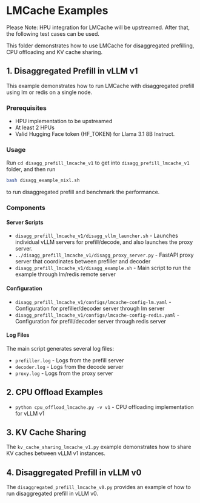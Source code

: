 # LMCache Examples
Please Note: HPU integration for LMCache will be upstreamed. After that, the following test cases can be used.

This folder demonstrates how to use LMCache for disaggregated prefilling, CPU offloading and KV cache sharing.


## 1. Disaggregated Prefill in vLLM v1

This example demonstrates how to run LMCache with disaggregated prefill using lm or redis on a single node.

### Prerequisites
- HPU implementation to be upstreamed
- At least 2 HPUs
- Valid Hugging Face token (HF_TOKEN) for Llama 3.1 8B Instruct.

### Usage

Run
`cd disagg_prefill_lmcache_v1`
to get into `disagg_prefill_lmcache_v1` folder, and then run

```bash
bash disagg_example_nixl.sh
```

to run disaggregated prefill and benchmark the performance.

### Components

#### Server Scripts
- `disagg_prefill_lmcache_v1/disagg_vllm_launcher.sh` - Launches individual vLLM servers for prefill/decode, and also launches the proxy server.
- `../disagg_prefill_lmcache_v1/disagg_proxy_server.py` - FastAPI proxy server that coordinates between prefiller and decoder
- `disagg_prefill_lmcache_v1/disagg_example.sh` - Main script to run the example through lm/redis remote server

#### Configuration
- `disagg_prefill_lmcache_v1/configs/lmcache-config-lm.yaml` - Configuration for prefiller/decoder server through lm server
- `disagg_prefill_lmcache_v1/configs/lmcache-config-redis.yaml` - Configuration for prefill/decoder server through redis server

#### Log Files
The main script generates several log files:
- `prefiller.log` - Logs from the prefill server
- `decoder.log` - Logs from the decode server
- `proxy.log` - Logs from the proxy server

## 2. CPU Offload Examples

- `python cpu_offload_lmcache.py -v v1` - CPU offloading implementation for vLLM v1

## 3. KV Cache Sharing

The `kv_cache_sharing_lmcache_v1.py` example demonstrates how to share KV caches between vLLM v1 instances.

## 4. Disaggregated Prefill in vLLM v0

The `disaggregated_prefill_lmcache_v0.py` provides an example of how to run disaggregated prefill in vLLM v0.
